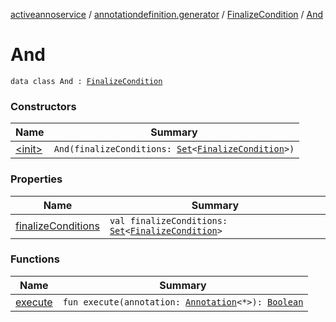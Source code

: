 [activeannoservice](../../../index.md) / [annotationdefinition.generator](../../index.md) / [FinalizeCondition](../index.md) / [And](./index.md)

# And

`data class And : `[`FinalizeCondition`](../index.md)

### Constructors

| Name | Summary |
|---|---|
| [&lt;init&gt;](-init-.md) | `And(finalizeConditions: `[`Set`](https://kotlinlang.org/api/latest/jvm/stdlib/kotlin.collections/-set/index.html)`<`[`FinalizeCondition`](../index.md)`>)` |

### Properties

| Name | Summary |
|---|---|
| [finalizeConditions](finalize-conditions.md) | `val finalizeConditions: `[`Set`](https://kotlinlang.org/api/latest/jvm/stdlib/kotlin.collections/-set/index.html)`<`[`FinalizeCondition`](../index.md)`>` |

### Functions

| Name | Summary |
|---|---|
| [execute](execute.md) | `fun execute(annotation: `[`Annotation`](../../../document.annotation/-annotation.md)`<*>): `[`Boolean`](https://kotlinlang.org/api/latest/jvm/stdlib/kotlin/-boolean/index.html) |
